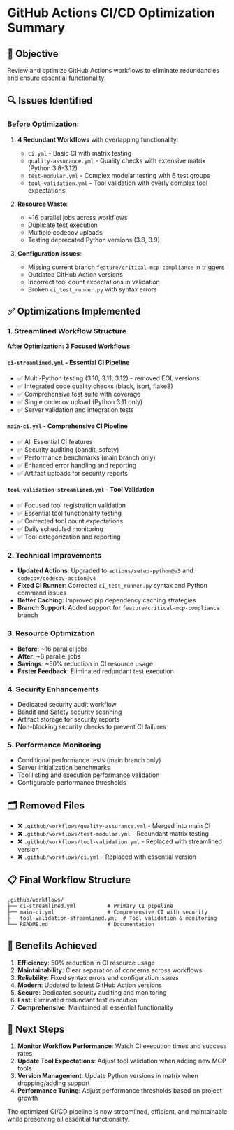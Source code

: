 # GitHub Actions CI/CD Optimization Summary

## 🎯 Objective
Review and optimize GitHub Actions workflows to eliminate redundancies and ensure essential functionality.

## 🔍 Issues Identified

### Before Optimization:
1. **4 Redundant Workflows** with overlapping functionality:
   - `ci.yml` - Basic CI with matrix testing
   - `quality-assurance.yml` - Quality checks with extensive matrix (Python 3.8-3.12)
   - `test-modular.yml` - Complex modular testing with 6 test groups
   - `tool-validation.yml` - Tool validation with overly complex tool expectations

2. **Resource Waste**:
   - ~16 parallel jobs across workflows
   - Duplicate test execution
   - Multiple codecov uploads
   - Testing deprecated Python versions (3.8, 3.9)

3. **Configuration Issues**:
   - Missing current branch `feature/critical-mcp-compliance` in triggers
   - Outdated GitHub Action versions
   - Incorrect tool count expectations in validation
   - Broken `ci_test_runner.py` with syntax errors

## ✅ Optimizations Implemented

### 1. Streamlined Workflow Structure
**After Optimization: 3 Focused Workflows**

#### `ci-streamlined.yml` - Essential CI Pipeline
- ✅ Multi-Python testing (3.10, 3.11, 3.12) - removed EOL versions
- ✅ Integrated code quality checks (black, isort, flake8)
- ✅ Comprehensive test suite with coverage
- ✅ Single codecov upload (Python 3.11 only)
- ✅ Server validation and integration tests

#### `main-ci.yml` - Comprehensive CI Pipeline  
- ✅ All Essential CI features
- ✅ Security auditing (bandit, safety)
- ✅ Performance benchmarks (main branch only)
- ✅ Enhanced error handling and reporting
- ✅ Artifact uploads for security reports

#### `tool-validation-streamlined.yml` - Tool Validation
- ✅ Focused tool registration validation
- ✅ Essential tool functionality testing
- ✅ Corrected tool count expectations
- ✅ Daily scheduled monitoring
- ✅ Tool categorization and reporting

### 2. Technical Improvements
- **Updated Actions**: Upgraded to `actions/setup-python@v5` and `codecov/codecov-action@v4`
- **Fixed CI Runner**: Corrected `ci_test_runner.py` syntax and Python command issues
- **Better Caching**: Improved pip dependency caching strategies
- **Branch Support**: Added support for `feature/critical-mcp-compliance` branch

### 3. Resource Optimization
- **Before**: ~16 parallel jobs
- **After**: ~8 parallel jobs  
- **Savings**: ~50% reduction in CI resource usage
- **Faster Feedback**: Eliminated redundant test execution

### 4. Security Enhancements
- Dedicated security audit workflow
- Bandit and Safety security scanning
- Artifact storage for security reports
- Non-blocking security checks to prevent CI failures

### 5. Performance Monitoring
- Conditional performance tests (main branch only)
- Server initialization benchmarks
- Tool listing and execution performance validation
- Configurable performance thresholds

## 🗂️ Removed Files
- ❌ `.github/workflows/quality-assurance.yml` - Merged into main CI
- ❌ `.github/workflows/test-modular.yml` - Redundant matrix testing
- ❌ `.github/workflows/tool-validation.yml` - Replaced with streamlined version
- ❌ `.github/workflows/ci.yml` - Replaced with essential version

## 📋 Final Workflow Structure
```
.github/workflows/
├── ci-streamlined.yml          # Primary CI pipeline
├── main-ci.yml                 # Comprehensive CI with security
├── tool-validation-streamlined.yml  # Tool validation & monitoring
└── README.md                   # Documentation
```

## 🎉 Benefits Achieved

1. **Efficiency**: 50% reduction in CI resource usage
2. **Maintainability**: Clear separation of concerns across workflows  
3. **Reliability**: Fixed syntax errors and configuration issues
4. **Modern**: Updated to latest GitHub Action versions
5. **Secure**: Dedicated security auditing and monitoring
6. **Fast**: Eliminated redundant test execution
7. **Comprehensive**: Maintained all essential functionality

## 🚀 Next Steps

1. **Monitor Workflow Performance**: Watch CI execution times and success rates
2. **Update Tool Expectations**: Adjust tool validation when adding new MCP tools
3. **Version Management**: Update Python versions in matrix when dropping/adding support
4. **Performance Tuning**: Adjust performance thresholds based on project growth

The optimized CI/CD pipeline is now streamlined, efficient, and maintainable while preserving all essential functionality.
